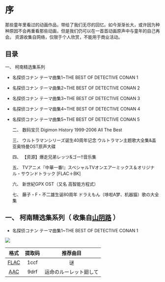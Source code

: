 # 序

那些童年里看过的动画作品，带给了我们无尽的回忆。如今渐渐长大，或许因为种种原因不会再重看那些动画，但是我们仍可以在一首首动画原声中与童年的自己再会。
资源收集自网络，仅限于个人欣赏，不能用于商业活动。

## 目录

一、 柯南精选集系列

* 名探侦コナン テーマ曲集1~THE BEST OF DETECTIVE CONAN 1


* 名探侦コナン テーマ曲集2~THE BEST OF DETECTIVE CONAN 2	


* 名探侦コナン テーマ曲集3~THE BEST OF DETECTIVE CONAN 3	


* 名探侦コナン テーマ曲集4~THE BEST OF DETECTIVE CONAN 4


* 名探侦コナン テーマ曲集5~THE BEST OF DETECTIVE CONAN 5	

  二、 数码宝贝 Digimon History 1999-2006 All The Best

  三、 ウルトラマンシリーズ诞生40周年记念 ウルトラマン主题歌大全集&盖亚奥特曼OST原声大碟

  四、 【资源】爆走兄弟レッツ&ゴー!!音乐集

  五、 TVアニメ『中華一番!』スペシャルTVオンエアーミックス＆オリジナル・サウンドトラック [FLAC＋BK]

  六、 新世紀GPX OST（又名 高智能方程式）

  七、 藤子・F・不二雄生诞80周年 ドラえもん（哆啦A梦、机器猫）歌の大全集

## 一、 柯南精选集系列（ 收集自[山阴路](http://shanyinlu.com/search?k=+%E5%90%8D%E4%BE%A6%E6%8E%A2%E6%9F%AF%E5%8D%97%E4%B8%BB%E9%A2%98%E6%9B%B2%E7%B2%BE%E9%80%89%E9%9B%86) ）

* 名探侦コナン テーマ曲集1~THE BEST OF DETECTIVE CONAN 1

[![](http://p3.music.126.net/fysD-1SXjqIY1f91k4NThw==/5790028232027570.jpg)](![](http://p3.music.126.net/fysD-1SXjqIY1f91k4NThw==/5790028232027570.jpg))

|                    格式                    | 提取码  |    推荐曲目     |
| :--------------------------------------: | :--: | :---------: |
| [FLAC](http://pan.baidu.com/share/init?shareid=1133626014&uk=1879509496) | 1ccf |      谜      |
| [AAC](http://pan.baidu.com/share/init?shareid=1469606262&uk=3409063139) | 9drf | 运命のルーレット廻して |

